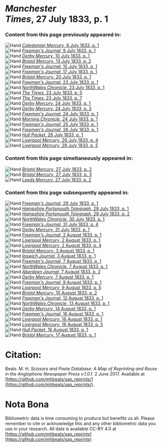 # *Manchester Times*, 27 July 1833, p. 1  
  
### Content from this page previously appeared in:  
![Hand](http://scissorsandpaste.net/wp-content/uploads/2017/06/smallhandpointer.png) [*Caledonian Mercury*, 6 July 1833, p. 1](https://mhbeals.github.io/sap_html/Caledonian-Mercury/Caledonian-Mercury-6-July-1833-p-1)  
![Hand](http://scissorsandpaste.net/wp-content/uploads/2017/06/smallhandpointer.png) [*Freeman's Journal*, 9 July 1833, p. 1](https://mhbeals.github.io/sap_html/Freeman's-Journal/Freeman's-Journal-9-July-1833-p-1)  
![Hand](http://scissorsandpaste.net/wp-content/uploads/2017/06/smallhandpointer.png) [*Derby Mercury*, 10 July 1833, p. 1](https://mhbeals.github.io/sap_html/Derby-Mercury/Derby-Mercury-10-July-1833-p-1)  
![Hand](http://scissorsandpaste.net/wp-content/uploads/2017/06/smallhandpointer.png) [*Bristol Mercury*, 13 July 1833, p. 2](https://mhbeals.github.io/sap_html/Bristol-Mercury/Bristol-Mercury-13-July-1833-p-2)  
![Hand](http://scissorsandpaste.net/wp-content/uploads/2017/06/smallhandpointer.png) [*Freeman's Journal*, 15 July 1833, p. 1](https://mhbeals.github.io/sap_html/Freeman's-Journal/Freeman's-Journal-15-July-1833-p-1)  
![Hand](http://scissorsandpaste.net/wp-content/uploads/2017/06/smallhandpointer.png) [*Freeman's Journal*, 17 July 1833, p. 1](https://mhbeals.github.io/sap_html/Freeman's-Journal/Freeman's-Journal-17-July-1833-p-1)  
![Hand](http://scissorsandpaste.net/wp-content/uploads/2017/06/smallhandpointer.png) [*Bristol Mercury*, 20 July 1833, p. 1](https://mhbeals.github.io/sap_html/Bristol-Mercury/Bristol-Mercury-20-July-1833-p-1)  
![Hand](http://scissorsandpaste.net/wp-content/uploads/2017/06/smallhandpointer.png) [*Freeman's Journal*, 23 July 1833, p. 1](https://mhbeals.github.io/sap_html/Freeman's-Journal/Freeman's-Journal-23-July-1833-p-1)  
![Hand](http://scissorsandpaste.net/wp-content/uploads/2017/06/smallhandpointer.png) [*NorthWales Chronicle*, 23 July 1833, p. 1](https://mhbeals.github.io/sap_html/NorthWales-Chronicle/NorthWales-Chronicle-23-July-1833-p-1)  
![Hand](http://scissorsandpaste.net/wp-content/uploads/2017/06/smallhandpointer.png) [*The Times*, 23 July 1833, p. 5](https://mhbeals.github.io/sap_html/The-Times/The-Times-23-July-1833-p-5)  
![Hand](http://scissorsandpaste.net/wp-content/uploads/2017/06/smallhandpointer.png) [*The Times*, 23 July 1833, p. 7](https://mhbeals.github.io/sap_html/The-Times/The-Times-23-July-1833-p-7)  
![Hand](http://scissorsandpaste.net/wp-content/uploads/2017/06/smallhandpointer.png) [*Derby Mercury*, 24 July 1833, p. 1](https://mhbeals.github.io/sap_html/Derby-Mercury/Derby-Mercury-24-July-1833-p-1)  
![Hand](http://scissorsandpaste.net/wp-content/uploads/2017/06/smallhandpointer.png) [*Derby Mercury*, 24 July 1833, p. 3](https://mhbeals.github.io/sap_html/Derby-Mercury/Derby-Mercury-24-July-1833-p-3)  
![Hand](http://scissorsandpaste.net/wp-content/uploads/2017/06/smallhandpointer.png) [*Freeman's Journal*, 24 July 1833, p. 1](https://mhbeals.github.io/sap_html/Freeman's-Journal/Freeman's-Journal-24-July-1833-p-1)  
![Hand](http://scissorsandpaste.net/wp-content/uploads/2017/06/smallhandpointer.png) [*Morning Chronicle*, 24 July 1833, p. 1](https://mhbeals.github.io/sap_html/Morning-Chronicle/Morning-Chronicle-24-July-1833-p-1)  
![Hand](http://scissorsandpaste.net/wp-content/uploads/2017/06/smallhandpointer.png) [*Freeman's Journal*, 25 July 1833, p. 1](https://mhbeals.github.io/sap_html/Freeman's-Journal/Freeman's-Journal-25-July-1833-p-1)  
![Hand](http://scissorsandpaste.net/wp-content/uploads/2017/06/smallhandpointer.png) [*Freeman's Journal*, 26 July 1833, p. 1](https://mhbeals.github.io/sap_html/Freeman's-Journal/Freeman's-Journal-26-July-1833-p-1)  
![Hand](http://scissorsandpaste.net/wp-content/uploads/2017/06/smallhandpointer.png) [*Hull Packet*, 26 July 1833, p. 1](https://mhbeals.github.io/sap_html/Hull-Packet/Hull-Packet-26-July-1833-p-1)  
![Hand](http://scissorsandpaste.net/wp-content/uploads/2017/06/smallhandpointer.png) [*Liverpool Mercury*, 26 July 1833, p. 4](https://mhbeals.github.io/sap_html/Liverpool-Mercury/Liverpool-Mercury-26-July-1833-p-4)  
![Hand](http://scissorsandpaste.net/wp-content/uploads/2017/06/smallhandpointer.png) [*Liverpool Mercury*, 26 July 1833, p. 5](https://mhbeals.github.io/sap_html/Liverpool-Mercury/Liverpool-Mercury-26-July-1833-p-5)  
  
### Content from this page simeltaneously appeared in:  
![Hand](http://scissorsandpaste.net/wp-content/uploads/2017/06/smallhandpointer.png) [*Bristol Mercury*, 27 July 1833, p. 2](https://mhbeals.github.io/sap_html/Bristol-Mercury/Bristol-Mercury-27-July-1833-p-2)  
![Hand](http://scissorsandpaste.net/wp-content/uploads/2017/06/smallhandpointer.png) [*Bristol Mercury*, 27 July 1833, p. 3](https://mhbeals.github.io/sap_html/Bristol-Mercury/Bristol-Mercury-27-July-1833-p-3)  
![Hand](http://scissorsandpaste.net/wp-content/uploads/2017/06/smallhandpointer.png) [*Leeds Mercury*, 27 July 1833, p. 2](https://mhbeals.github.io/sap_html/Leeds-Mercury/Leeds-Mercury-27-July-1833-p-2)  
  
### Content from this page subsequently appeared in:  
![Hand](http://scissorsandpaste.net/wp-content/uploads/2017/06/smallhandpointer.png) [*Freeman's Journal*, 29 July 1833, p. 1](https://mhbeals.github.io/sap_html/Freeman's-Journal/Freeman's-Journal-29-July-1833-p-1)  
![Hand](http://scissorsandpaste.net/wp-content/uploads/2017/06/smallhandpointer.png) [*Hampshire Portsmouth Telegraph*, 29 July 1833, p. 1](https://mhbeals.github.io/sap_html/Hampshire-Portsmouth-Telegraph/Hampshire-Portsmouth-Telegraph-29-July-1833-p-1)  
![Hand](http://scissorsandpaste.net/wp-content/uploads/2017/06/smallhandpointer.png) [*Hampshire Portsmouth Telegraph*, 29 July 1833, p. 2](https://mhbeals.github.io/sap_html/Hampshire-Portsmouth-Telegraph/Hampshire-Portsmouth-Telegraph-29-July-1833-p-2)  
![Hand](http://scissorsandpaste.net/wp-content/uploads/2017/06/smallhandpointer.png) [*NorthWales Chronicle*, 30 July 1833, p. 1](https://mhbeals.github.io/sap_html/NorthWales-Chronicle/NorthWales-Chronicle-30-July-1833-p-1)  
![Hand](http://scissorsandpaste.net/wp-content/uploads/2017/06/smallhandpointer.png) [*Freeman's Journal*, 31 July 1833, p. 4](https://mhbeals.github.io/sap_html/Freeman's-Journal/Freeman's-Journal-31-July-1833-p-4)  
![Hand](http://scissorsandpaste.net/wp-content/uploads/2017/06/smallhandpointer.png) [*Derby Mercury*, 31 July 1833, p. 1](https://mhbeals.github.io/sap_html/Derby-Mercury/Derby-Mercury-31-July-1833-p-1)  
![Hand](http://scissorsandpaste.net/wp-content/uploads/2017/06/smallhandpointer.png) [*Freeman's Journal*, 2 August 1833, p. 1](https://mhbeals.github.io/sap_html/Freeman's-Journal/Freeman's-Journal-2-August-1833-p-1)  
![Hand](http://scissorsandpaste.net/wp-content/uploads/2017/06/smallhandpointer.png) [*Liverpool Mercury*, 2 August 1833, p. 1](https://mhbeals.github.io/sap_html/Liverpool-Mercury/Liverpool-Mercury-2-August-1833-p-1)  
![Hand](http://scissorsandpaste.net/wp-content/uploads/2017/06/smallhandpointer.png) [*Liverpool Mercury*, 2 August 1833, p. 4](https://mhbeals.github.io/sap_html/Liverpool-Mercury/Liverpool-Mercury-2-August-1833-p-4)  
![Hand](http://scissorsandpaste.net/wp-content/uploads/2017/06/smallhandpointer.png) [*Bristol Mercury*, 3 August 1833, p. 1](https://mhbeals.github.io/sap_html/Bristol-Mercury/Bristol-Mercury-3-August-1833-p-1)  
![Hand](http://scissorsandpaste.net/wp-content/uploads/2017/06/smallhandpointer.png) [*Ipswich Journal*, 3 August 1833, p. 1](https://mhbeals.github.io/sap_html/Ipswich-Journal/Ipswich-Journal-3-August-1833-p-1)  
![Hand](http://scissorsandpaste.net/wp-content/uploads/2017/06/smallhandpointer.png) [*Freeman's Journal*, 7 August 1833, p. 1](https://mhbeals.github.io/sap_html/Freeman's-Journal/Freeman's-Journal-7-August-1833-p-1)  
![Hand](http://scissorsandpaste.net/wp-content/uploads/2017/06/smallhandpointer.png) [*NorthWales Chronicle*, 7 August 1833, p. 1](https://mhbeals.github.io/sap_html/NorthWales-Chronicle/NorthWales-Chronicle-7-August-1833-p-1)  
![Hand](http://scissorsandpaste.net/wp-content/uploads/2017/06/smallhandpointer.png) [*Aberdeen Journal*, 7 August 1833, p. 2](https://mhbeals.github.io/sap_html/Aberdeen-Journal/Aberdeen-Journal-7-August-1833-p-2)  
![Hand](http://scissorsandpaste.net/wp-content/uploads/2017/06/smallhandpointer.png) [*Derby Mercury*, 7 August 1833, p. 1](https://mhbeals.github.io/sap_html/Derby-Mercury/Derby-Mercury-7-August-1833-p-1)  
![Hand](http://scissorsandpaste.net/wp-content/uploads/2017/06/smallhandpointer.png) [*Freeman's Journal*, 9 August 1833, p. 1](https://mhbeals.github.io/sap_html/Freeman's-Journal/Freeman's-Journal-9-August-1833-p-1)  
![Hand](http://scissorsandpaste.net/wp-content/uploads/2017/06/smallhandpointer.png) [*Liverpool Mercury*, 9 August 1833, p. 5](https://mhbeals.github.io/sap_html/Liverpool-Mercury/Liverpool-Mercury-9-August-1833-p-5)  
![Hand](http://scissorsandpaste.net/wp-content/uploads/2017/06/smallhandpointer.png) [*Bristol Mercury*, 10 August 1833, p. 2](https://mhbeals.github.io/sap_html/Bristol-Mercury/Bristol-Mercury-10-August-1833-p-2)  
![Hand](http://scissorsandpaste.net/wp-content/uploads/2017/06/smallhandpointer.png) [*Freeman's Journal*, 12 August 1833, p. 1](https://mhbeals.github.io/sap_html/Freeman's-Journal/Freeman's-Journal-12-August-1833-p-1)  
![Hand](http://scissorsandpaste.net/wp-content/uploads/2017/06/smallhandpointer.png) [*NorthWales Chronicle*, 13 August 1833, p. 1](https://mhbeals.github.io/sap_html/NorthWales-Chronicle/NorthWales-Chronicle-13-August-1833-p-1)  
![Hand](http://scissorsandpaste.net/wp-content/uploads/2017/06/smallhandpointer.png) [*Derby Mercury*, 14 August 1833, p. 1](https://mhbeals.github.io/sap_html/Derby-Mercury/Derby-Mercury-14-August-1833-p-1)  
![Hand](http://scissorsandpaste.net/wp-content/uploads/2017/06/smallhandpointer.png) [*Freeman's Journal*, 16 August 1833, p. 1](https://mhbeals.github.io/sap_html/Freeman's-Journal/Freeman's-Journal-16-August-1833-p-1)  
![Hand](http://scissorsandpaste.net/wp-content/uploads/2017/06/smallhandpointer.png) [*Liverpool Mercury*, 16 August 1833, p. 1](https://mhbeals.github.io/sap_html/Liverpool-Mercury/Liverpool-Mercury-16-August-1833-p-1)  
![Hand](http://scissorsandpaste.net/wp-content/uploads/2017/06/smallhandpointer.png) [*Liverpool Mercury*, 16 August 1833, p. 5](https://mhbeals.github.io/sap_html/Liverpool-Mercury/Liverpool-Mercury-16-August-1833-p-5)  
![Hand](http://scissorsandpaste.net/wp-content/uploads/2017/06/smallhandpointer.png) [*Hull Packet*, 16 August 1833, p. 1](https://mhbeals.github.io/sap_html/Hull-Packet/Hull-Packet-16-August-1833-p-1)  
![Hand](http://scissorsandpaste.net/wp-content/uploads/2017/06/smallhandpointer.png) [*Bristol Mercury*, 17 August 1833, p. 1](https://mhbeals.github.io/sap_html/Bristol-Mercury/Bristol-Mercury-17-August-1833-p-1)  


# Citation: 

Beals. M. H. *Scissors and Paste Database: A Map of Reprinting and Reuse in the Anglophone Newspaper Press v.1.0.1.* 2 June 2017. Available at [https://github.com/mhbeals/sap_reprints/](https://github.com/mhbeals/sap_reprints/). 

# Nota Bona

Bibliometric data is time consuming to produce but benefits us all. Please remember to cite or acknowledge this and any other bibliometric data you use in your research. All data is available CC-BY 4.0 at [https://github.com/mhbeals/sap_reprints](https://github.com/mhbeals/sap_reprints)